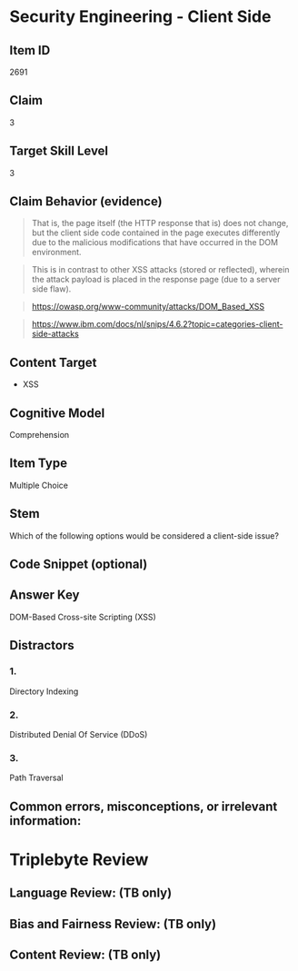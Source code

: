 # Security Engineering - Client Side

## Item ID
2691

## Claim
3

## Target Skill Level
3

## Claim Behavior (evidence)
> That is, the page itself (the HTTP response that is) does not change, but the client side code contained in the page executes differently due to the malicious modifications that have occurred in the DOM environment.

>This is in contrast to other XSS attacks (stored or reflected), wherein the attack payload is placed in the response page (due to a server side flaw).


> https://owasp.org/www-community/attacks/DOM_Based_XSS

> https://www.ibm.com/docs/nl/snips/4.6.2?topic=categories-client-side-attacks

## Content Target
- XSS

## Cognitive Model
Comprehension

## Item Type
Multiple Choice

## Stem
Which of the following options would be considered a client-side issue?

## Code Snippet (optional)

## Answer Key
DOM-Based Cross-site Scripting (XSS)

## Distractors
### 1.
Directory Indexing

### 2.
Distributed Denial Of Service (DDoS)

### 3.
Path Traversal

## Common errors, misconceptions, or irrelevant information:

# Triplebyte Review

## Language Review: (TB only)

## Bias and Fairness Review: (TB only)

## Content Review: (TB only)
